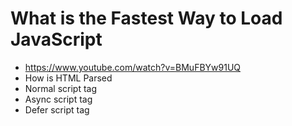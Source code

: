 # What is the Fastest Way to Load JavaScript

* <https://www.youtube.com/watch?v=BMuFBYw91UQ>
* How is HTML Parsed
* Normal script tag
* Async script tag
* Defer script tag